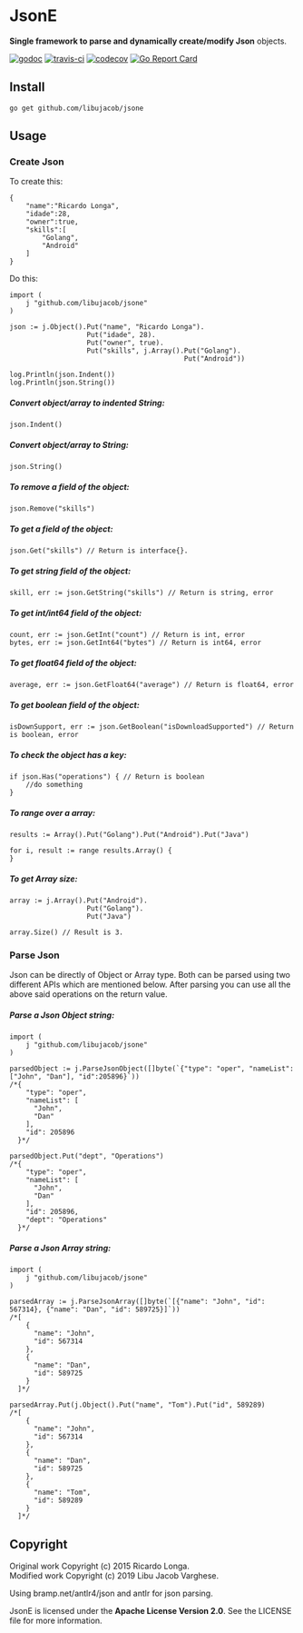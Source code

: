 JsonE
===================

**Single framework to parse and dynamically create/modify Json** objects.

[![godoc](https://godoc.org/github.com/libujacob/jsone?status.svg)](http://godoc.org/github.com/libujacob/jsone)
[![travis-ci](https://travis-ci.org/libujacob/jsone.svg)](https://travis-ci.org/libujacob/jsone) 
[![codecov](https://codecov.io/gh/libujacob/jsone/branch/master/graph/badge.svg)](https://codecov.io/gh/libujacob/jsone)
[![Go Report Card](https://goreportcard.com/badge/github.com/libujacob/jsone)](https://goreportcard.com/report/github.com/libujacob/jsone)

Install
-------------
```
go get github.com/libujacob/jsone
```

Usage
-------------
### Create Json

To create this:  
```
{  
    "name":"Ricardo Longa",
    "idade":28,
    "owner":true,
    "skills":[  
        "Golang",
        "Android"
    ]
}
```  
Do this:  
```
import (
    j "github.com/libujacob/jsone"
)

json := j.Object().Put("name", "Ricardo Longa").
				   Put("idade", 28).
				   Put("owner", true).
				   Put("skills", j.Array().Put("Golang").
									       Put("Android"))

log.Println(json.Indent())
log.Println(json.String())
```
##### Convert object/array to indented String:
```
json.Indent()
```
##### Convert object/array to String:
```
json.String()
```
##### To remove a field of the object:
```
json.Remove("skills")
```
##### To get a field of the object:
```
json.Get("skills") // Return is interface{}.
```
##### To get string field of the object:
```
skill, err := json.GetString("skills") // Return is string, error
```
##### To get int/int64 field of the object:
```
count, err := json.GetInt("count") // Return is int, error
bytes, err := json.GetInt64("bytes") // Return is int64, error
```
##### To get float64 field of the object:
```
average, err := json.GetFloat64("average") // Return is float64, error
```
##### To get boolean field of the object:
```
isDownSupport, err := json.GetBoolean("isDownloadSupported") // Return is boolean, error
```
##### To check the object has a key:
```
if json.Has("operations") { // Return is boolean
    //do something
}
```
##### To range over a array:
```
results := Array().Put("Golang").Put("Android").Put("Java")

for i, result := range results.Array() {
}
```
##### To get Array size:
```
array := j.Array().Put("Android").
                   Put("Golang").
                   Put("Java")
                   
array.Size() // Result is 3.
```

### Parse Json
Json can be directly of Object or Array type. Both can be parsed using two 
different APIs which are mentioned below. After parsing you can use all the above 
said operations on the return value. 

##### Parse a Json Object string:
```
import (
    j "github.com/libujacob/jsone"
)

parsedObject := j.ParseJsonObject([]byte(`{"type": "oper", "nameList":["John", "Dan"], "id":205896}`))
/*{
    "type": "oper",
    "nameList": [
      "John",
      "Dan"
    ],
    "id": 205896
  }*/

parsedObject.Put("dept", "Operations")
/*{
    "type": "oper",
    "nameList": [
      "John",
      "Dan"
    ],
    "id": 205896,
    "dept": "Operations"
  }*/
```
##### Parse a Json Array string:
```
import (
    j "github.com/libujacob/jsone"
)

parsedArray := j.ParseJsonArray([]byte(`[{"name": "John", "id": 567314}, {"name": "Dan", "id": 589725}]`))
/*[
    {
      "name": "John",
      "id": 567314
    },
    {
      "name": "Dan",
      "id": 589725
    }
  ]*/

parsedArray.Put(j.Object().Put("name", "Tom").Put("id", 589289)
/*[
    {
      "name": "John",
      "id": 567314
    },
    {
      "name": "Dan",
      "id": 589725
    },
    {
      "name": "Tom",
      "id": 589289
    }
  ]*/
```

Copyright
-------------
Original work Copyright (c) 2015 Ricardo Longa.  
Modified work Copyright (c) 2019 Libu Jacob Varghese.  

Using bramp.net/antlr4/json and antlr for json parsing.

JsonE is licensed under the **Apache License Version 2.0**. See the LICENSE file for more information.
